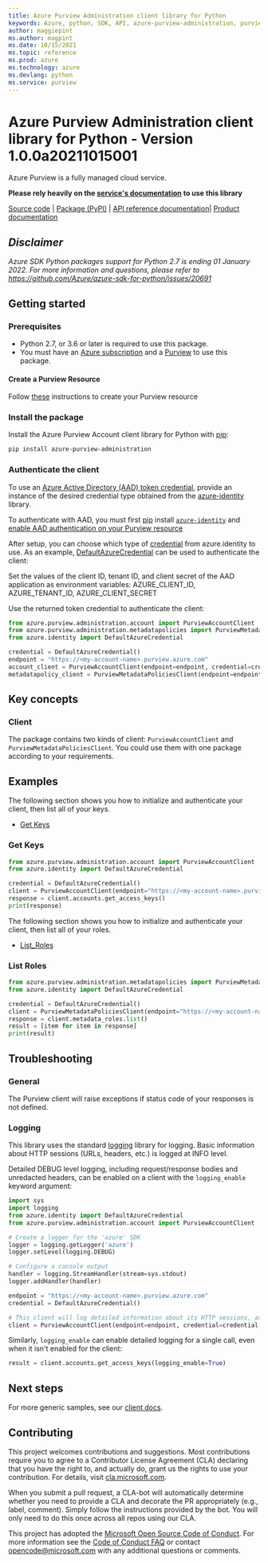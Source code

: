 ```yaml
---
title: Azure Purview Administration client library for Python
keywords: Azure, python, SDK, API, azure-purview-administration, purview
author: maggiepint
ms.author: magpint
ms.date: 10/15/2021
ms.topic: reference
ms.prod: azure
ms.technology: azure
ms.devlang: python
ms.service: purview
---
```


# Azure Purview Administration client library for Python - Version 1.0.0a20211015001 


Azure Purview is a fully managed cloud service.

**Please rely heavily on the [service's documentation][account_product_documentation] to use this library**

[Source code][source_code] |  [Package (PyPI)][account_pypi] | [API reference documentation][account_ref_docs]| [Product documentation][account_product_documentation]

## _Disclaimer_

_Azure SDK Python packages support for Python 2.7 is ending 01 January 2022. For more information and questions, please refer to https://github.com/Azure/azure-sdk-for-python/issues/20691_

## Getting started

### Prerequisites

- Python 2.7, or 3.6 or later is required to use this package.
- You must have an [Azure subscription][azure_subscription] and a [Purview][purview_resource] to use this package.

#### Create a Purview Resource

Follow [these][purview_resource] instructions to create your Purview resource

### Install the package

Install the Azure Purview Account client library for Python with [pip][pip]:

```bash
pip install azure-purview-administration
```

### Authenticate the client

To use an [Azure Active Directory (AAD) token credential][authenticate_with_token],
provide an instance of the desired credential type obtained from the
[azure-identity][azure_identity_credentials] library.

To authenticate with AAD, you must first [pip][pip] install [`azure-identity`][azure_identity_pip] and
[enable AAD authentication on your Purview resource][enable_aad]

After setup, you can choose which type of [credential][azure_identity_credentials] from azure.identity to use.
As an example, [DefaultAzureCredential][default_azure_credential]
can be used to authenticate the client:

Set the values of the client ID, tenant ID, and client secret of the AAD application as environment variables:
AZURE_CLIENT_ID, AZURE_TENANT_ID, AZURE_CLIENT_SECRET

Use the returned token credential to authenticate the client:

```python
from azure.purview.administration.account import PurviewAccountClient
from azure.purview.administration.metadatapolicies import PurviewMetadataPoliciesClient
from azure.identity import DefaultAzureCredential

credential = DefaultAzureCredential()
endpoint = "https://<my-account-name>.purview.azure.com"
account_client = PurviewAccountClient(endpoint=endpoint, credential=credential)
metadatapolicy_client = PurviewMetadataPoliciesClient(endpoint=endpoint, credential=credential)
```

## Key concepts

### Client

The package contains two kinds of client: `PurviewAccountClient` and `PurviewMetadataPoliciesClient`. You could use them 
with one package according to your requirements. 

## Examples

The following section shows you how to initialize and authenticate your client, then list all of your keys.

- [Get Keys](#get-keys "Get All Keys")

### Get Keys

```python
from azure.purview.administration.account import PurviewAccountClient
from azure.identity import DefaultAzureCredential

credential = DefaultAzureCredential()
client = PurviewAccountClient(endpoint="https://<my-account-name>.purview.azure.com", credential=credential)
response = client.accounts.get_access_keys()
print(response)
```

The following section shows you how to initialize and authenticate your client, then list all of your roles.

- [List_Roles](#list-roles "List Roles")

### List Roles

```python
from azure.purview.administration.metadatapolicies import PurviewMetadataPoliciesClient
from azure.identity import DefaultAzureCredential

credential = DefaultAzureCredential()
client = PurviewMetadataPoliciesClient(endpoint="https://<my-account-name>.purview.azure.com", credential=credential)
response = client.metadata_roles.list()
result = [item for item in response]
print(result)
```

## Troubleshooting

### General

The Purview client will raise exceptions if status code of your responses is not defined.

### Logging

This library uses the standard
[logging][python_logging] library for logging.
Basic information about HTTP sessions (URLs, headers, etc.) is logged at INFO
level.

Detailed DEBUG level logging, including request/response bodies and unredacted
headers, can be enabled on a client with the `logging_enable` keyword argument:

```python
import sys
import logging
from azure.identity import DefaultAzureCredential
from azure.purview.administration.account import PurviewAccountClient

# Create a logger for the 'azure' SDK
logger = logging.getLogger('azure')
logger.setLevel(logging.DEBUG)

# Configure a console output
handler = logging.StreamHandler(stream=sys.stdout)
logger.addHandler(handler)

endpoint = "https://<my-account-name>.purview.azure.com"
credential = DefaultAzureCredential()

# This client will log detailed information about its HTTP sessions, at DEBUG level
client = PurviewAccountClient(endpoint=endpoint, credential=credential, logging_enable=True)
```

Similarly, `logging_enable` can enable detailed logging for a single call,
even when it isn't enabled for the client:

```python
result = client.accounts.get_access_keys(logging_enable=True)
```

## Next steps

For more generic samples, see our [client docs][request_builders_and_client].

## Contributing

This project welcomes contributions and suggestions. Most contributions require you to agree to a Contributor License Agreement (CLA) declaring that you have the right to, and actually do, grant us the rights to use your contribution. For details, visit [cla.microsoft.com][cla].

When you submit a pull request, a CLA-bot will automatically determine whether you need to provide a CLA and decorate the PR appropriately (e.g., label, comment). Simply follow the instructions provided by the bot. You will only need to do this once across all repos using our CLA.

This project has adopted the [Microsoft Open Source Code of Conduct][code_of_conduct]. For more information see the [Code of Conduct FAQ][coc_faq] or contact [opencode@microsoft.com][coc_contact] with any additional questions or comments.

<!-- LINKS -->

[source_code]: https://github.com/Azure/azure-sdk-for-python/tree/main/sdk/purview/
[account_pypi]: https://pypi.org/project/azure-purview-catalog/#history
[account_ref_docs]: https://azure.github.io/azure-sdk-for-python/
[account_product_documentation]: https://azure.microsoft.com/services/purview/
[azure_subscription]: https://azure.microsoft.com/free/
[purview_resource]: https://docs.microsoft.com/azure/purview/create-catalog-portal
[pip]: https://pypi.org/project/pip/
[authenticate_with_token]: https://docs.microsoft.com/azure/cognitive-services/authentication?tabs=powershell#authenticate-with-an-authentication-token
[azure_identity_credentials]: https://github.com/Azure/azure-sdk-for-python/tree/main/sdk/identity/azure-identity#credentials
[azure_identity_pip]: https://pypi.org/project/azure-identity/
[default_azure_credential]: https://github.com/Azure/azure-sdk-for-python/tree/main/sdk/identity/azure-identity#defaultazurecredential
[enable_aad]: https://docs.microsoft.com/azure/purview/create-catalog-portal#add-a-security-principal-to-a-data-plane-role
[python_logging]: https://docs.python.org/3.5/library/logging.html
[cla]: https://cla.microsoft.com
[code_of_conduct]: https://opensource.microsoft.com/codeofconduct/
[coc_faq]: https://opensource.microsoft.com/codeofconduct/faq/
[coc_contact]: mailto:opencode@microsoft.com
[request_builders_and_client]: https://aka.ms/azsdk/python/protocol/quickstart

